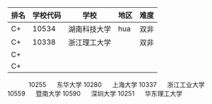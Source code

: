 
| 排名  | 学校代码  | 学校     | 地区  | 难度  |
| --- | ----- | ------ | --- | --- |
| C+  | 10534 | 湖南科技大学 | hua | 双非  |
| C+  | 10338 | 浙江理工大学 |     | 双非  |
| C+  |       |        |     |     |
| C+  |       |        |     |     |
     
     
10255      东华大学
10280      上海大学
10337      浙江工业大学
10559      暨南大学
10590      深圳大学
10251      华东理工大学